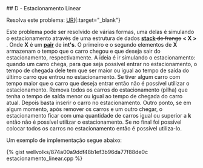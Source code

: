  <div id="estacionamento_linear">
 
 </div>
## D - Estacionamento Linear

Resolva este problema:
[URI][uri-1523]{:target="_blank"}

Este problema pode ser resolvido de várias formas, uma delas é simulando o estacionamento através de uma estrutura de dados <a href="http://www.cplusplus.com/reference/stack/stack/"><b>stack</b></a><strike> de frango</strike> <b>< X ></b> . Onde <b>X</b> é um <a href="http://www.cplusplus.com/reference/utility/pair/"><b>pair</b></a> de <b>int's</b>. O primeiro e o segundo elementos de <b>X</b> armazenam o tempo que o carro chegou e que deseja sair do estacionamento, respectivamente. A ideia é ir simulando o estacionamento: quando um carro chega, para que seja possível entrar no estacionamento, o tempo de chegada dele tem que ser maior ou igual ao tempo de saída do último carro que entrou no estacionamento. Se tiver algum carro com tempo maior que o carro que deseja entrar então não é possível utilizar o estacionamento. Remova todos os carros do estacionamento (pilha) que tenha o tempo de saída menor ou igual ao tempo de chegada do carro atual. Depois basta inserir o carro no estacionamento. Outro ponto, se em algum momento, após remover os carros e um outro chegar, o estacionamento ficar com uma quantidade de carros igual ou superior a <b>k</b> então não é possível utilizar o estacionamento. Se no final foi possível colocar todos os carros no estacionamento então é possível utiliza-lo.

Um exemplo de implementação segue abaixo:

{% gist wellvolks/874a00a9ddf48b1ef3b96da77f88de0c estacionamento_linear.cpp %}

[uri-1523]:		https://www.urionlinejudge.com.br/judge/pt/problems/view/1523
